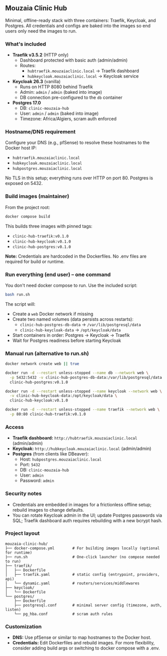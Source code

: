 ## Mouzaia Clinic Hub

Minimal, offline-ready stack with three containers: Traefik, Keycloak, and Postgres. All credentials and configs are baked into the images so end users only need the images to run.

### What's included
- **Traefik v3.5.2** (HTTP only)
  - Dashboard protected with basic auth (admin/admin)
  - Routes:
    - `hubtraefik.mouzaiaclinic.local` → Traefik dashboard
    - `hubkeycloak.mouzaiaclinic.local` → Keycloak service
- **Keycloak 26.3** (vanilla)
  - Runs on HTTP 8080 behind Traefik
  - Admin: `admin` / `admin` (baked into image)
  - DB connection pre-configured to the `db` container
- **Postgres 17.0**
  - DB: `clinic-mouzaia-hub`
  - User: `admin` / `admin` (baked into image)
  - Timezone: Africa/Algiers, scram auth enforced

### Hostname/DNS requirement
Configure your DNS (e.g., pfSense) to resolve these hostnames to the Docker host IP:
- `hubtraefik.mouzaiaclinic.local`
- `hubkeycloak.mouzaiaclinic.local`
- `hubpostgres.mouzaiaclinic.local`

No TLS in this setup; everything runs over HTTP on port 80. Postgres is exposed on 5432.

### Build images (maintainer)
From the project root:
```bash
docker compose build
```

This builds three images with pinned tags:
- `clinic-hub-traefik:v0.1.0`
- `clinic-hub-keycloak:v0.1.0`
- `clinic-hub-postgres:v0.1.0`

**Note:** Credentials are hardcoded in the Dockerfiles. No .env files are required for build or runtime.

### Run everything (end user) – one command
You don't need docker compose to run. Use the included script:
```bash
bash run.sh
```

The script will:
- Create a `web` Docker network if missing
- Create two named volumes (data persists across restarts):
  - `clinic-hub-postgres-db-data` → `/var/lib/postgresql/data`
  - `clinic-hub-keycloak-data` → `/opt/keycloak/data`
- Start containers in order: Postgres → Keycloak → Traefik
- Wait for Postgres readiness before starting Keycloak

### Manual run (alternative to run.sh)
```bash
docker network create web || true

docker run -d --restart unless-stopped --name db --network web \
  -p 5432:5432 -v clinic-hub-postgres-db-data:/var/lib/postgresql/data \
  clinic-hub-postgres:v0.1.0

docker run -d --restart unless-stopped --name keycloak --network web \
  -v clinic-hub-keycloak-data:/opt/keycloak/data \
  clinic-hub-keycloak:v0.1.0

docker run -d --restart unless-stopped --name traefik --network web \
  -p 80:80 clinic-hub-traefik:v0.1.0
```

### Access
- **Traefik dashboard:** `http://hubtraefik.mouzaiaclinic.local` (admin/admin)
- **Keycloak:** `http://hubkeycloak.mouzaiaclinic.local` (admin/admin)
- **Postgres** (from clients like DBeaver):
  - Host: `hubpostgres.mouzaiaclinic.local`
  - Port: `5432`
  - DB: `clinic-mouzaia-hub`
  - User: `admin`
  - Password: `admin`

### Security notes
- Credentials are embedded in images for a frictionless offline setup; rebuild images to change defaults.
- You can rotate Keycloak admin in the UI; update Postgres passwords via SQL; Traefik dashboard auth requires rebuilding with a new bcrypt hash.

### Project layout
```
mouzaia-clinic-hub/
├── docker-compose.yml        # For building images locally (optional for runtime)
├── run.sh                    # One-click launcher (no compose needed to run)
├── traefik/
│   ├── Dockerfile
│   ├── traefik.yaml          # static config (entrypoint, providers, api)
│   └── dynamic.yaml          # routers/services/middlewares
├── keycloak/
│   └── Dockerfile
└── postgres/
    ├── Dockerfile
    ├── postgresql.conf       # minimal server config (timezone, auth, listen)
    └── pg_hba.conf           # scram auth rules
```

### Customization
- **DNS:** Use pfSense or similar to map hostnames to the Docker host.
- **Credentials:** Edit Dockerfiles and rebuild images. For more flexibility, consider adding build args or switching to docker compose with a .env.
